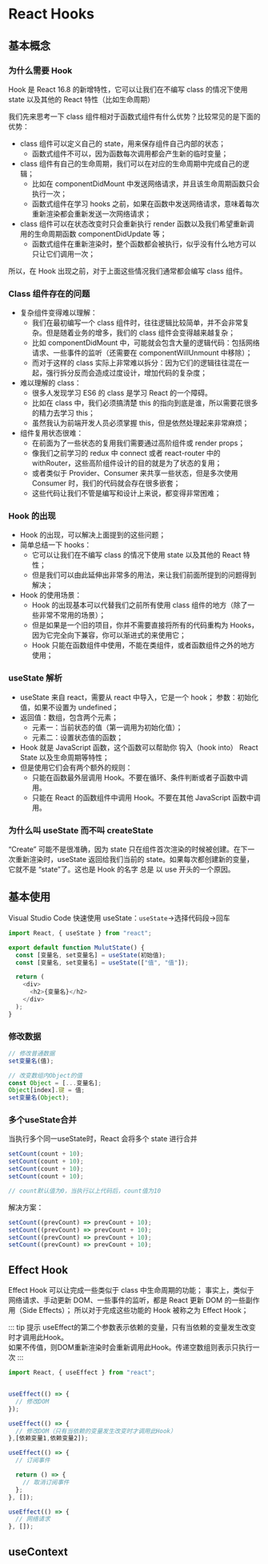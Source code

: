 # React Hooks

## 基本概念

### 为什么需要 Hook

Hook 是 React 16.8 的新增特性，它可以让我们在不编写 class 的情况下使用 state 以及其他的 React 特性（比如生命周期）

我们先来思考一下 class 组件相对于函数式组件有什么优势？比较常见的是下面的优势：

- class 组件可以定义自己的 state，用来保存组件自己内部的状态；
  - 函数式组件不可以，因为函数每次调用都会产生新的临时变量；
- class 组件有自己的生命周期，我们可以在对应的生命周期中完成自己的逻辑；
  - 比如在 componentDidMount 中发送网络请求，并且该生命周期函数只会执行一次；
  - 函数式组件在学习 hooks 之前，如果在函数中发送网络请求，意味着每次重新渲染都会重新发送一次网络请求；
- class 组件可以在状态改变时只会重新执行 render 函数以及我们希望重新调用的生命周期函数 componentDidUpdate 等；
  - 函数式组件在重新渲染时，整个函数都会被执行，似乎没有什么地方可以只让它们调用一次；

所以，在 Hook 出现之前，对于上面这些情况我们通常都会编写 class 组件。

### Class 组件存在的问题

- 复杂组件变得难以理解：
  - 我们在最初编写一个 class 组件时，往往逻辑比较简单，并不会非常复杂。但是随着业务的增多，我们的 class 组件会变得越来越复杂；
  - 比如 componentDidMount 中，可能就会包含大量的逻辑代码：包括网络请求、一些事件的监听（还需要在
    componentWillUnmount 中移除）；
  - 而对于这样的 class 实际上非常难以拆分：因为它们的逻辑往往混在一起，强行拆分反而会造成过度设计，增加代码的复杂度；
- 难以理解的 class：
  - 很多人发现学习 ES6 的 class 是学习 React 的一个障碍。
  - 比如在 class 中，我们必须搞清楚 this 的指向到底是谁，所以需要花很多的精力去学习 this；
  - 虽然我认为前端开发人员必须掌握 this，但是依然处理起来非常麻烦；
- 组件复用状态很难：
  - 在前面为了一些状态的复用我们需要通过高阶组件或 render props；
  - 像我们之前学习的 redux 中 connect 或者 react-router 中的 withRouter，这些高阶组件设计的目的就是为了状态的复用；
  - 或者类似于 Provider、Consumer 来共享一些状态，但是多次使用 Consumer 时，我们的代码就会存在很多嵌套；
  - 这些代码让我们不管是编写和设计上来说，都变得非常困难；

### Hook 的出现

- Hook 的出现，可以解决上面提到的这些问题；
- 简单总结一下 hooks：
  - 它可以让我们在不编写 class 的情况下使用 state 以及其他的 React 特性；
  - 但是我们可以由此延伸出非常多的用法，来让我们前面所提到的问题得到解决；
- Hook 的使用场景：
  - Hook 的出现基本可以代替我们之前所有使用 class 组件的地方（除了一些非常不常用的场景）；
  - 但是如果是一个旧的项目，你并不需要直接将所有的代码重构为 Hooks，因为它完全向下兼容，你可以渐进式的来使用它；
  - Hook 只能在函数组件中使用，不能在类组件，或者函数组件之外的地方使用；

### useState 解析

- useState 来自 react，需要从 react 中导入，它是一个 hook；
  参数：初始化值，如果不设置为 undefined；
- 返回值：数组，包含两个元素；
  - 元素一：当前状态的值（第一调用为初始化值）；
  - 元素二：设置状态值的函数；
- Hook 就是 JavaScript 函数，这个函数可以帮助你 钩入（hook into） React State 以及生命周期等特性；
- 但是使用它们会有两个额外的规则：
  - 只能在函数最外层调用 Hook。不要在循环、条件判断或者子函数中调用。
  - 只能在 React 的函数组件中调用 Hook。不要在其他 JavaScript 函数中调用。

### 为什么叫 useState 而不叫 createState

“Create” 可能不是很准确，因为 state 只在组件首次渲染的时候被创建。在下一次重新渲染时，useState 返回给我们当前的 state。如果每次都创建新的变量，它就不是 “state”了。这也是 Hook 的名字 总是 以 use 开头的一个原因。

## 基本使用

Visual Studio Code 快速使用 useState：`useState`->选择代码段->回车

```js
import React, { useState } from "react";

export default function MulutState() {
  const [变量名, set变量名] = useState(初始值);
  const [变量名, set变量名] = useState(["值", "值"]);

  return (
    <div>
      <h2>{变量名}</h2>
    </div>
  );
}
```

### 修改数据

```js
// 修改普通数据
set变量名(值);

// 改变数组内Object的值
const Object = [...变量名];
Object[index].键 = 值;
set变量名(Object);
```

### 多个useState合并

当执行多个同一useState时，React 会将多个 state 进行合并

```js
setCount(count + 10);
setCount(count + 10);
setCount(count + 10);
setCount(count + 10);

// count默认值为0，当执行以上代码后，count值为10
```

解决方案：

```js
setCount((prevCount) => prevCount + 10);
setCount((prevCount) => prevCount + 10);
setCount((prevCount) => prevCount + 10);
setCount((prevCount) => prevCount + 10);
```

## Effect Hook

Effect Hook 可以让完成一些类似于 class 中生命周期的功能；
事实上，类似于网络请求、手动更新 DOM、一些事件的监听，都是 React 更新 DOM 的一些副作用（Side Effects）；
所以对于完成这些功能的 Hook 被称之为 Effect Hook；

::: tip 提示
useEffect的第二个参数表示依赖的变量，只有当依赖的变量发生改变时才调用此Hook。  
如果不传值，则DOM重新渲染时会重新调用此Hook。传递空数组则表示只执行一次
:::

``` js
import React, { useEffect } from "react";


useEffect(() => {
  // 修改DOM
});

useEffect(() => {
  // 修改DOM（只有当依赖的变量发生改变时才调用此Hook）
},[依赖变量1,依赖变量2]);

useEffect(() => {
  // 订阅事件

  return () => {
    // 取消订阅事件
  };
}, []);

useEffect(() => {
  // 网络请求
}, []);
```

## useContext
